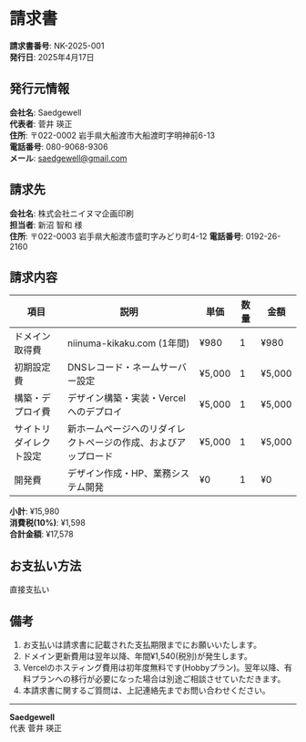 # 請求書

**請求書番号**: NK-2025-001  
**発行日**: 2025年4月17日  

## 発行元情報

**会社名**: Saedgewell  
**代表者**: 菅井 瑛正  
**住所**: 〒022-0002 岩手県大船渡市大船渡町字明神前6-13  
**電話番号**: 080-9068-9306  
**メール**: saedgewell@gmail.com

## 請求先

**会社名**: 株式会社ニイヌマ企画印刷  
**担当者**: 新沼 智和 様  
**住所**: 〒022-0003 岩手県大船渡市盛町字みどり町4-12
**電話番号**: 0192-26-2160

## 請求内容

| 項目 | 説明 | 単価 | 数量 | 金額 |
|------|------|------|------|------|
| ドメイン取得費 | niinuma-kikaku.com (1年間) | ¥980 | 1 | ¥980 |
| 初期設定費 | DNSレコード・ネームサーバー設定 | ¥5,000 | 1 | ¥5,000 |
| 構築・デプロイ費 | デザイン構築・実装・Vercelへのデプロイ | ¥5,000 | 1 | ¥5,000 |
| サイトリダイレクト設定 | 新ホームページへのリダイレクトページの作成、およびアップロード | ¥5,000 | 1 | ¥5,000 |
| 開発費 | デザイン作成・HP、業務システム開発 | ¥0 | 1 | ¥0 |

**小計**: ¥15,980  
**消費税(10%)**: ¥1,598  
**合計金額**: ¥17,578

## お支払い方法
直接支払い

## 備考

1. お支払いは請求書に記載された支払期限までにお願いいたします。
3. ドメイン更新費用は翌年以降、年間¥1,540(税別)が発生します。
4. Vercelのホスティング費用は初年度無料です(Hobbyプラン)。翌年以降、有料プランへの移行が必要になった場合は別途ご相談させていただきます。
5. 本請求書に関するご質問は、上記連絡先までお問い合わせください。

---

**Saedgewell**  
代表 菅井 瑛正  